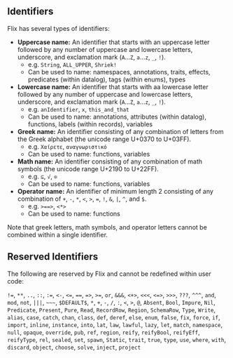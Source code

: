 ## Identifiers

Flix has several types of identifiers:

* **Uppercase name:** An identifier that starts with an uppercase letter followed by any number of uppercase and lowercase letters, underscore, and exclamation mark (`A`…`Z`, `a`…`z`, `_`, `!`).
  * e.g. `String`, `ALL_UPPER`, `Shriek!`
  * Can be used to name: namespaces, annotations, traits, effects, predicates (within datalog), tags (within enums), types
* **Lowercase name:** An identifier that starts with aa lowercase letter followed by any number of uppercase and lowercase letters, underscore, and exclamation mark (`A`…`Z`, `a`…`z`, `_`, `!`).
  * e.g. `anIdentifier`, `x`, `this_and_that`
  * Can be used to name: annotations, attributes (within datalog), functions, labels (within records), variables
* **Greek name:** An identifier consisting of any combination of letters from the Greek alphabet (the unicode range U+0370 to U+03FF).
  * e.g. `Χαίρετε`, `αναγνωριστικό`
  * Can be used to name: functions, variables
* **Math name:** An identifier consisting of any combination of math symbols (the unicode range U+2190 to U+22FF).
  * e.g. `⊆`, `√`, `⊙`
  * Can be used to name: functions, variables
* **Operator name:** An identifier of minimum length 2 consisting of any combination of `+`, `-`, `*`, `<`, `>`, `=`, `!`, `&`, `|`, `^`, and `$`.
  * e.g. `>==>`, `<*>`
  * Can be used to name: functions

Note that greek letters, math symbols, and operator letters cannot be combined within a single identifier.

## Reserved Identifiers

The following are reserved by Flix and cannot be redefined within user code:

`!=`, `**`, `..`, `::`, `:=`, `<-`, `<=`, `==`, `=>`, `>=`, `or`,
`&&&`, `<+>`, `<<<`, `<=>`, `>>>`, `???`, `^^^`, `and`, `mod`, `not`, `|||`, `~~~`,
`$DEFAULT$`, `*`, `+`, `-`, `/`, `:`, `<`,
`>`, `@`, `Absent`, `Bool`, `Impure`, `Nil`, `Predicate`, `Present`, `Pure`,
`Read`, `RecordRow`, `Region`, `SchemaRow`, `Type`, `Write`, `alias`, `case`, `catch`, `chan`,
`class`, `def`, `deref`, `else`, `enum`, `false`, `fix`, `force`,
`if`, `import`, `inline`, `instance`, `into`, `lat`, `law`, `lawful`, `lazy`, `let`, `match`,
`namespace`, `null`, `opaque`, `override`, `pub`, `ref`, `region`, `reify`,
`reifyBool`, `reifyEff`, `reifyType`, `rel`, `sealed`, `set`, `spawn`, `Static`, `trait`, `true`,
`type`, `use`, `where`, `with`, `discard`, `object`, `choose`, `solve`, `inject`, `project`
